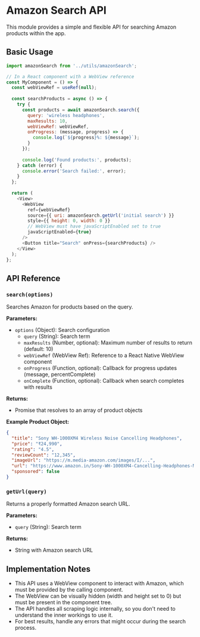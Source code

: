 # Amazon Search API

This module provides a simple and flexible API for searching Amazon products within the app.

## Basic Usage

```javascript
import amazonSearch from '../utils/amazonSearch';

// In a React component with a WebView reference
const MyComponent = () => {
  const webViewRef = useRef(null);
  
  const searchProducts = async () => {
    try {
      const products = await amazonSearch.search({
        query: 'wireless headphones',
        maxResults: 10,
        webViewRef: webViewRef,
        onProgress: (message, progress) => {
          console.log(`${progress}%: ${message}`);
        }
      });
      
      console.log('Found products:', products);
    } catch (error) {
      console.error('Search failed:', error);
    }
  };
  
  return (
    <View>
      <WebView
        ref={webViewRef}
        source={{ uri: amazonSearch.getUrl('initial search') }}
        style={{ height: 0, width: 0 }}
        // WebView must have javaScriptEnabled set to true
        javaScriptEnabled={true}
      />
      <Button title="Search" onPress={searchProducts} />
    </View>
  );
};
```

## API Reference

### `search(options)`

Searches Amazon for products based on the query.

**Parameters:**

- `options` (Object): Search configuration
  - `query` (String): Search term
  - `maxResults` (Number, optional): Maximum number of results to return (default: 10)
  - `webViewRef` (WebView Ref): Reference to a React Native WebView component
  - `onProgress` (Function, optional): Callback for progress updates (message, percentComplete)
  - `onComplete` (Function, optional): Callback when search completes with results

**Returns:**

- Promise that resolves to an array of product objects

**Example Product Object:**

```json
{
  "title": "Sony WH-1000XM4 Wireless Noise Cancelling Headphones",
  "price": "₹24,990",
  "rating": "4.5",
  "reviewCount": "12,345",
  "imageUrl": "https://m.media-amazon.com/images/I/...",
  "url": "https://www.amazon.in/Sony-WH-1000XM4-Cancelling-Headphones-Multi-Point/dp/...",
  "sponsored": false
}
```

### `getUrl(query)`

Returns a properly formatted Amazon search URL.

**Parameters:**

- `query` (String): Search term

**Returns:**

- String with Amazon search URL

## Implementation Notes

- This API uses a WebView component to interact with Amazon, which must be provided by the calling component.
- The WebView can be visually hidden (width and height set to 0) but must be present in the component tree.
- The API handles all scraping logic internally, so you don't need to understand the inner workings to use it.
- For best results, handle any errors that might occur during the search process.
